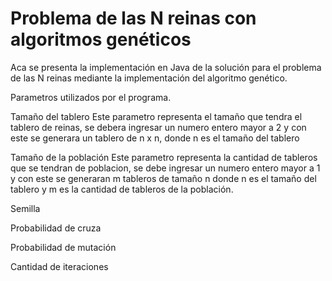 # Problema de las N reinas con algoritmos genéticos

Aca se presenta la implementación en Java de la solución para el problema de las N reinas mediante la implementación del algoritmo genético.

Parametros utilizados por el programa.

Tamaño del tablero
Este parametro representa el tamaño que tendra el tablero de reinas, se debera ingresar un numero entero mayor a 2 y con este se generara un tablero de n x n, donde n es el tamaño del tablero

Tamaño de la población
Este parametro representa la cantidad de tableros que se tendran de poblacion, se debe ingresar un numero entero mayor a 1 y con este se generaran m tableros de tamaño n donde n es el tamaño del tablero y m es la cantidad de tableros de la población.

Semilla


Probabilidad de cruza

Probabilidad de mutación

Cantidad de iteraciones

